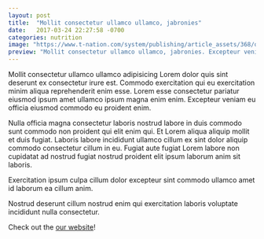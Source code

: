 ```yaml
---
layout: post
title:  "Mollit consectetur ullamco ullamco, jabronies"
date:   2017-03-24 22:27:58 -0700
categories: nutrition
image: "https://www.t-nation.com/system/publishing/article_assets/368/original/Fat-lift.jpg?ts=1399061940"
preview: "Mollit consectetur ullamco ullamco, jabronies. Excepteur veniam eu officia eiusmod commodo eu proident enim. Nulla officia magna consectetur laboris nostrud labore in duis commodo sunt commodo non proident qui elit enim qui. Et Lorem aliqua aliquip mollit et duis fugiat."
---
```


Mollit consectetur ullamco ullamco adipisicing Lorem dolor quis sint deserunt ex consectetur irure est. Commodo exercitation qui eu exercitation minim aliqua reprehenderit enim esse. Lorem esse consectetur pariatur eiusmod ipsum amet ullamco ipsum magna enim enim. Excepteur veniam eu officia eiusmod commodo eu proident enim.

Nulla officia magna consectetur laboris nostrud labore in duis commodo sunt commodo non proident qui elit enim qui. Et Lorem aliqua aliquip mollit et duis fugiat. Laboris labore incididunt ullamco cillum ex sint dolor aliquip commodo consectetur cillum in eu. Fugiat aute fugiat Lorem labore non cupidatat ad nostrud fugiat nostrud proident elit ipsum laborum anim sit laboris.

Exercitation ipsum culpa cillum dolor excepteur sint commodo ullamco amet id laborum ea cillum anim.

Nostrud deserunt cillum nostrud enim qui exercitation laboris voluptate incididunt nulla consectetur.

Check out the [our website][repmax-url]!

[repmax-url]: https://google.com/
